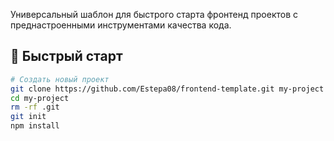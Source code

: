 Универсальный шаблон для быстрого старта фронтенд проектов с преднастроенными инструментами качества кода.

## 🚀 Быстрый старт

```bash
# Создать новый проект
git clone https://github.com/Estepa08/frontend-template.git my-project
cd my-project
rm -rf .git
git init
npm install
